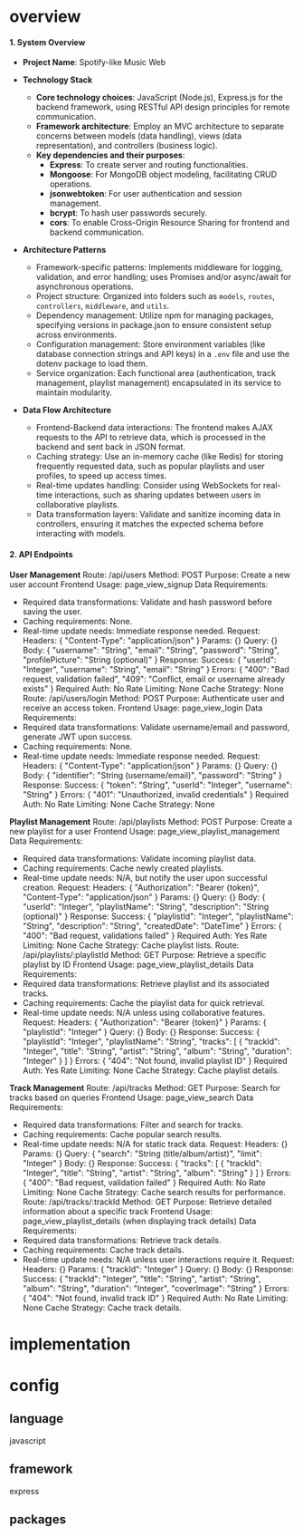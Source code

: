# overview

#### 1. System Overview

- **Project Name**: Spotify-like Music Web
- **Technology Stack**

  - **Core technology choices**: JavaScript (Node.js), Express.js for the backend framework, using RESTful API design principles for remote communication.
  - **Framework architecture**: Employ an MVC architecture to separate concerns between models (data handling), views (data representation), and controllers (business logic).
  - **Key dependencies and their purposes**:
    - **Express**: To create server and routing functionalities.
    - **Mongoose**: For MongoDB object modeling, facilitating CRUD operations.
    - **jsonwebtoken**: For user authentication and session management.
    - **bcrypt**: To hash user passwords securely.
    - **cors**: To enable Cross-Origin Resource Sharing for frontend and backend communication.

- **Architecture Patterns**

  - Framework-specific patterns: Implements middleware for logging, validation, and error handling; uses Promises and/or async/await for asynchronous operations.
  - Project structure: Organized into folders such as `models`, `routes`, `controllers`, `middleware`, and `utils`.
  - Dependency management: Utilize npm for managing packages, specifying versions in package.json to ensure consistent setup across environments.
  - Configuration management: Store environment variables (like database connection strings and API keys) in a `.env` file and use the dotenv package to load them.
  - Service organization: Each functional area (authentication, track management, playlist management) encapsulated in its service to maintain modularity.

- **Data Flow Architecture**
  - Frontend-Backend data interactions: The frontend makes AJAX requests to the API to retrieve data, which is processed in the backend and sent back in JSON format.
  - Caching strategy: Use an in-memory cache (like Redis) for storing frequently requested data, such as popular playlists and user profiles, to speed up access times.
  - Real-time updates handling: Consider using WebSockets for real-time interactions, such as sharing updates between users in collaborative playlists.
  - Data transformation layers: Validate and sanitize incoming data in controllers, ensuring it matches the expected schema before interacting with models.

#### 2. API Endpoints

**User Management**
Route: /api/users
Method: POST
Purpose: Create a new user account
Frontend Usage: page_view_signup
Data Requirements:

- Required data transformations: Validate and hash password before saving the user.
- Caching requirements: None.
- Real-time update needs: Immediate response needed.
  Request:
  Headers: {
  "Content-Type": "application/json"
  }
  Params: {}
  Query: {}
  Body: {
  "username": "String",
  "email": "String",
  "password": "String",
  "profilePicture": "String (optional)"
  }
  Response:
  Success: {
  "userId": "Integer",
  "username": "String",
  "email": "String"
  }
  Errors: {
  "400": "Bad request, validation failed",
  "409": "Conflict, email or username already exists"
  }
  Required Auth: No
  Rate Limiting: None
  Cache Strategy: None
  Route: /api/users/login
  Method: POST
  Purpose: Authenticate user and receive an access token.
  Frontend Usage: page_view_login
  Data Requirements:
- Required data transformations: Validate username/email and password, generate JWT upon success.
- Caching requirements: None.
- Real-time update needs: Immediate response needed.
  Request:
  Headers: {
  "Content-Type": "application/json"
  }
  Params: {}
  Query: {}
  Body: {
  "identifier": "String (username/email)",
  "password": "String"
  }
  Response:
  Success: {
  "token": "String",
  "userId": "Integer",
  "username": "String"
  }
  Errors: {
  "401": "Unauthorized, invalid credentials"
  }
  Required Auth: No
  Rate Limiting: None
  Cache Strategy: None

**Playlist Management**
Route: /api/playlists
Method: POST
Purpose: Create a new playlist for a user
Frontend Usage: page_view_playlist_management
Data Requirements:

- Required data transformations: Validate incoming playlist data.
- Caching requirements: Cache newly created playlists.
- Real-time update needs: N/A, but notify the user upon successful creation.
  Request:
  Headers: {
  "Authorization": "Bearer {token}",
  "Content-Type": "application/json"
  }
  Params: {}
  Query: {}
  Body: {
  "userId": "Integer",
  "playlistName": "String",
  "description": "String (optional)"
  }
  Response:
  Success: {
  "playlistId": "Integer",
  "playlistName": "String",
  "description": "String",
  "createdDate": "DateTime"
  }
  Errors: {
  "400": "Bad request, validations failed"
  }
  Required Auth: Yes
  Rate Limiting: None
  Cache Strategy: Cache playlist lists.
  Route: /api/playlists/:playlistId
  Method: GET
  Purpose: Retrieve a specific playlist by ID
  Frontend Usage: page_view_playlist_details
  Data Requirements:
- Required data transformations: Retrieve playlist and its associated tracks.
- Caching requirements: Cache the playlist data for quick retrieval.
- Real-time update needs: N/A unless using collaborative features.
  Request:
  Headers: {
  "Authorization": "Bearer {token}"
  }
  Params: {
  "playlistId": "Integer"
  }
  Query: {}
  Body: {}
  Response:
  Success: {
  "playlistId": "Integer",
  "playlistName": "String",
  "tracks": [
  {
  "trackId": "Integer",
  "title": "String",
  "artist": "String",
  "album": "String",
  "duration": "Integer"
  }
  ]
  }
  Errors: {
  "404": "Not found, invalid playlist ID"
  }
  Required Auth: Yes
  Rate Limiting: None
  Cache Strategy: Cache playlist details.

**Track Management**
Route: /api/tracks
Method: GET
Purpose: Search for tracks based on queries
Frontend Usage: page_view_search
Data Requirements:

- Required data transformations: Filter and search for tracks.
- Caching requirements: Cache popular search results.
- Real-time update needs: N/A for static track data.
  Request:
  Headers: {}
  Params: {}
  Query: {
  "search": "String (title/album/artist)",
  "limit": "Integer"
  }
  Body: {}
  Response:
  Success: {
  "tracks": [
  {
  "trackId": "Integer",
  "title": "String",
  "artist": "String",
  "album": "String"
  }
  ]
  }
  Errors: {
  "400": "Bad request, validation failed"
  }
  Required Auth: No
  Rate Limiting: None
  Cache Strategy: Cache search results for performance.
  Route: /api/tracks/:trackId
  Method: GET
  Purpose: Retrieve detailed information about a specific track
  Frontend Usage: page_view_playlist_details (when displaying track details)
  Data Requirements:
- Required data transformations: Retrieve track details.
- Caching requirements: Cache track details.
- Real-time update needs: N/A unless user interactions require it.
  Request:
  Headers: {}
  Params: {
  "trackId": "Integer"
  }
  Query: {}
  Body: {}
  Response:
  Success: {
  "trackId": "Integer",
  "title": "String",
  "artist": "String",
  "album": "String",
  "duration": "Integer",
  "coverImage": "String"
  }
  Errors: {
  "404": "Not found, invalid track ID"
  }
  Required Auth: No
  Rate Limiting: None
  Cache Strategy: Cache track details.

# implementation

# config

## language

javascript

## framework

express

## packages
